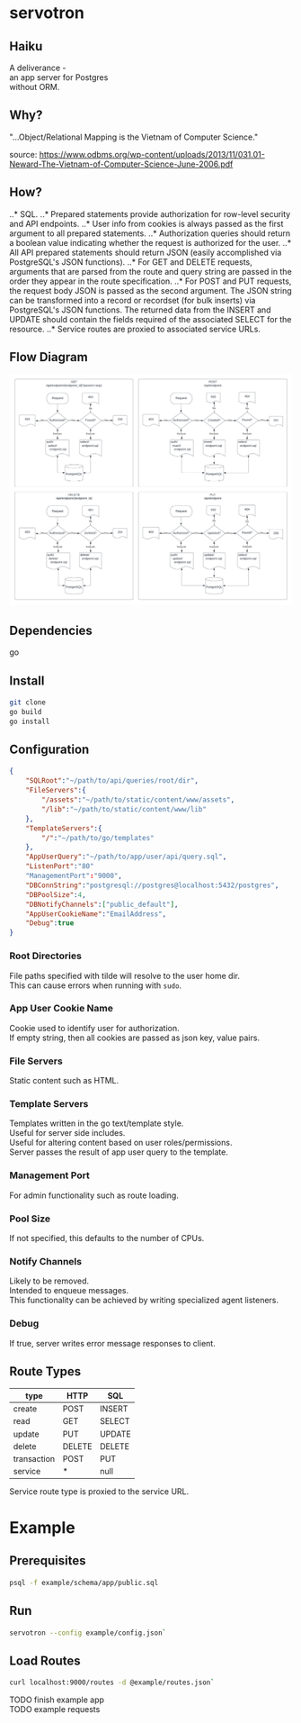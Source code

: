 # servotron

## Haiku
A deliverance -\
an app server for Postgres\
without ORM.

## Why?
"...Object/Relational Mapping is the Vietnam of Computer Science."

source: https://www.odbms.org/wp-content/uploads/2013/11/031.01-Neward-The-Vietnam-of-Computer-Science-June-2006.pdf

## How?
..* SQL.
..* Prepared statements provide authorization for row-level security and API endpoints.
..* User info from cookies is always passed as the first argument to all prepared statements.
..* Authorization queries should return a boolean value indicating whether the request is authorized for the user.
..* All API prepared statements should return JSON (easily accomplished via PostgreSQL's JSON functions).
..* For GET and DELETE requests, arguments that are parsed from the route and query string are passed in the order they appear in the route specification.
..* For POST and PUT requests, the request body JSON is passed as the second argument. The JSON string can be transformed into a record or recordset (for bulk inserts) via PostgreSQL's JSON functions. The returned data from the INSERT and UPDATE should contain the fields required of the associated SELECT for the resource.
..* Service routes are proxied to associated service URLs.

## Flow Diagram

![Alt text](doc/img/ServotronFlow.png "ServotronFlow")

## Dependencies
go

## Install
```bash
git clone
go build
go install
```

## Configuration
```json
{
	"SQLRoot":"~/path/to/api/queries/root/dir",
	"FileServers":{
		"/assets":"~/path/to/static/content/www/assets",
		"/lib":"~/path/to/static/content/www/lib"
	},
	"TemplateServers":{
		"/":"~/path/to/go/templates"
	},
	"AppUserQuery":"~/path/to/app/user/api/query.sql",
	"ListenPort":"80"
	"ManagementPort":"9000",
	"DBConnString":"postgresql://postgres@localhost:5432/postgres",
	"DBPoolSize":4,
	"DBNotifyChannels":["public_default"],
	"AppUserCookieName":"EmailAddress",
	"Debug":true
}
```
### Root Directories
File paths specified with tilde will resolve to the user home dir.\
This can cause errors when running with `sudo`.

### App User Cookie Name
Cookie used to identify user for authorization.\
If empty string, then all cookies are passed as json key, value pairs.

### File Servers
Static content such as HTML.

### Template Servers
Templates written in the go text/template style.\
Useful for server side includes.\
Useful for altering content based on user roles/permissions.\
Server passes the result of app user query to the template.

### Management Port
For admin functionality such as route loading.

### Pool Size
If not specified, this defaults to the number of CPUs.

### Notify Channels
Likely to be removed.\
Intended to enqueue messages.\
This functionality can be achieved by writing specialized agent listeners.

### Debug
If true, server writes error message responses to client.

## Route Types
type|HTTP|SQL
----|----|---
create|POST|INSERT
read|GET|SELECT
update|PUT|UPDATE
delete|DELETE|DELETE
transaction|POST|PUT|DELETE|TRANSACTION
service|*|null

Service route type is proxied to the service URL.

# Example

## Prerequisites
```bash
psql -f example/schema/app/public.sql
```

## Run
```bash
servotron --config example/config.json`
```

## Load Routes
```bash
curl localhost:9000/routes -d @example/routes.json`
```

TODO finish example app\
TODO example requests
